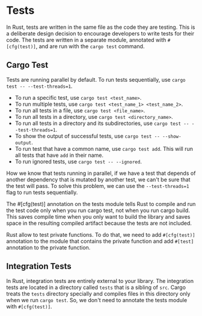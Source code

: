 # Tests

In Rust, tests are written in the same file as the code they are testing. This is a deliberate design decision to encourage developers to write tests for their code. The tests are written in a separate module, annotated with `#[cfg(test)]`, and are run with the `cargo test` command.

## Cargo Test

Tests are running parallel by default. To run tests sequentially, use `cargo test -- --test-threads=1`. 

- To run a specific test, use `cargo test <test_name>`.
- To run multiple tests, use `cargo test <test_name_1> <test_name_2>`.
- To run all tests in a file, use `cargo test <file_name>`.
- To run all tests in a directory, use `cargo test <directory_name>`.
- To run all tests in a directory and its subdirectories, use `cargo test -- --test-threads=1`.
- To show the output of successful tests, use `cargo test -- --show-output`.
- To run test that have a common name, use `cargo test add`. This will run all tests that have `add` in their name.
- To run ignored tests, use `cargo test -- --ignored`.

How we know that tests running in parallel, if we have a test that depends of another dependency that is mutated by another test, we can't be sure that the test will pass. To solve this problem, we can use the `--test-threads=1` flag to run tests sequentially.

The #[cfg(test)] annotation on the tests module tells Rust to compile and run the test code only when you run cargo test, not when you run cargo build. This saves compile time when you only want to build the library and saves space in the resulting compiled artifact because the tests are not included.

Rust allow to test private functions. To do that, we need to add `#[cfg(test)]` annotation to the module that contains the private function and add `#[test]` annotation to the private function.

## Integration Tests

In Rust, integration tests are entirely external to your library. The integration tests are located in a directory called `tests` that is a sibling of `src`. Cargo treats the `tests` directory specially and compiles files in this directory only when we run `cargo test`. So, we don't need to annotate the tests module with `#[cfg(test)]`.